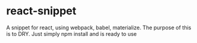 # react-snippet
A snippet for react, using webpack, babel, materialize.
The purpose of this is to DRY.
Just simply 
npm install and is ready to use

